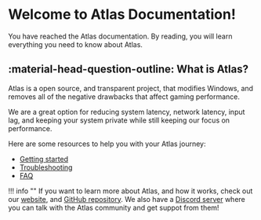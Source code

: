 # Welcome to Atlas Documentation!

You have reached the Atlas documentation. By reading, you will learn everything you need to know about Atlas.

## :material-head-question-outline: What is Atlas?

Atlas is a open source, and transparent project, that modifies Windows, and removes all of the negative drawbacks that affect gaming performance.

We are a great option for reducing system latency, network latency, input lag, and keeping your system private while still keeping our focus on performance.

Here are some resources to help you with your Atlas journey:

* [Getting started](/getting-started/)
* [Troubleshooting](/troubleshooting/)
* [FAQ](/faq/)

!!! info ""
    If you want to learn more about Atlas, and how it works, check out our [website](https://atlasos.net), and [GitHub repository](https://github.com/Atlas-OS/Atlas). We also have a [Discord server](https://discord.com/servers/atlas-795710270000332800) where you can talk with the Atlas community and get suppot from them!
